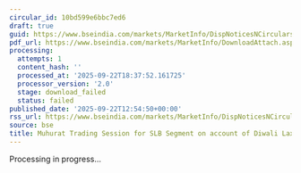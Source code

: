 ```yaml
---
circular_id: 10bd599e6bbc7ed6
draft: true
guid: https://www.bseindia.com/markets/MarketInfo/DispNoticesNCirculars.aspx?Noticeid={9DB23842-BD48-4D47-8BC1-C16DD8695C96}&noticeno=20250922-24&dt=09/22/2025&icount=24&totcount=58&flag=0
pdf_url: https://www.bseindia.com/markets/MarketInfo/DownloadAttach.aspx?id=20250922-24&attachedId=
processing:
  attempts: 1
  content_hash: ''
  processed_at: '2025-09-22T18:37:52.161725'
  processor_version: '2.0'
  stage: download_failed
  status: failed
published_date: '2025-09-22T12:54:50+00:00'
rss_url: https://www.bseindia.com/markets/MarketInfo/DispNoticesNCirculars.aspx?Noticeid={9DB23842-BD48-4D47-8BC1-C16DD8695C96}&noticeno=20250922-24&dt=09/22/2025&icount=24&totcount=58&flag=0
source: bse
title: Muhurat Trading Session for SLB Segment on account of Diwali Laxmi Pujan
---
```


Processing in progress...